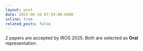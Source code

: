 ```yaml
---
layout: post
date: 2025-06-16 07:59:00-0400
inline: true
related_posts: false
---
```


2 papers are accepted by IROS 2025. Both are selected as **Oral** representation.